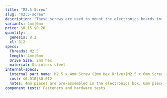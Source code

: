 ```yaml
---
title: "M2.5 Screw"
slug: "m2.5-screw"
description: "These screws are used to mount the electronics boards into the electronics box with the M2.5 M/F standoffs as an intermediary component."
variants: 4mm|6mm
price: $0.15|$0.20
quantity:
  genesis: 8|2
  xl: 8|2
specs:
  Threads: M2.5
  length: 4mm|6mm
  Drive Size: 2mm hex
  material: Stainless steel
internal-specs:
  internal part name: M2.5 x 4mm Screw (2mm Hex Drive)|M2.5 x 6mm Screw (2mm Hex Drive)
  cost: $0.010|$0.012
  notes: 4mm pieces are pre-assembled in the electronics box. 6mm pieces pre-assembled in the Rotary Tool.
component tests: Fasteners and hardware tests
---
```

